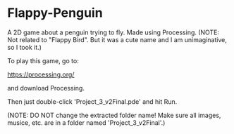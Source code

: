 # Flappy-Penguin
A 2D game about a penguin trying to fly. Made using Processing. (NOTE: Not related to "Flappy Bird". But it was a cute name and I am unimaginative, so I took it.)

To play this game, go to:

https://processing.org/

and download Processing.

Then just double-click 'Project_3_v2Final.pde' and hit Run.

(NOTE: DO NOT change the extracted folder name! Make sure all images, musice, etc. are in a folder named 'Project_3_v2Final'.)
